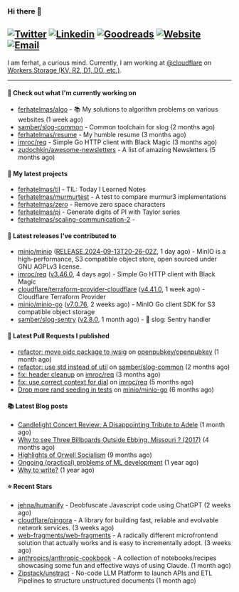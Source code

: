 ### Hi there 👋
[![Twitter](https://img.shields.io/twitter/follow/ferhatelmas_?label=Twitter&style=social)](https://twitter.com/ferhatelmas_)
[![Linkedin](https://img.shields.io/badge/LinkedIn--_.svg?style=social&logo=linkedin)](https://www.linkedin.com/in/ferhatelmas/)
[![Goodreads](https://img.shields.io/badge/goodreads--_.svg?style=social&logo=goodreads)](https://www.goodreads.com/user/show/24238914-ferhat-elmas/)
[![Website](https://img.shields.io/badge/website--_.svg?style=social&logo=rss)](https://ferhatelmas.com/)
[![Email](https://img.shields.io/badge/email--_.svg?logo=Gmail&style=social)](mailto:elmas.ferhat@gmail.com)
-----------

I am ferhat, a curious mind.
Currently, I am working at [@cloudflare](https://github.com/cloudflare) on [Workers Storage (KV, R2, D1, DO, etc.)](https://developers.cloudflare.com/products/?product-group=Storage).







-----------
#### 👷 Check out what I'm currently working on

- [ferhatelmas/algo](https://github.com/ferhatelmas/algo) - :books: My solutions to algorithm problems on various websites (1 week ago)
- [samber/slog-common](https://github.com/samber/slog-common) - Common toolchain for slog (2 months ago)
- [ferhatelmas/resume](https://github.com/ferhatelmas/resume) - My humble resume (3 months ago)
- [imroc/req](https://github.com/imroc/req) - Simple Go HTTP client with Black Magic (3 months ago)
- [zudochkin/awesome-newsletters](https://github.com/zudochkin/awesome-newsletters) - A list of amazing Newsletters (5 months ago)

#### 🌱 My latest projects

- [ferhatelmas/til](https://github.com/ferhatelmas/til) - TIL: Today I Learned Notes
- [ferhatelmas/murmurtest](https://github.com/ferhatelmas/murmurtest) - A test to compare murmur3 implementations
- [ferhatelmas/zero](https://github.com/ferhatelmas/zero) - Remove zero space characters
- [ferhatelmas/pi](https://github.com/ferhatelmas/pi) - Generate digits of PI with Taylor series
- [ferhatelmas/scaling-communication-2](https://github.com/ferhatelmas/scaling-communication-2) - 

#### 🚀 Latest releases I've contributed to

- [minio/minio](https://github.com/minio/minio) ([RELEASE.2024-09-13T20-26-02Z](https://github.com/minio/minio/releases/tag/RELEASE.2024-09-13T20-26-02Z), 1 day ago) - MinIO is a high-performance, S3 compatible object store, open sourced under GNU AGPLv3 license.
- [imroc/req](https://github.com/imroc/req) ([v3.46.0](https://github.com/imroc/req/releases/tag/v3.46.0), 4 days ago) - Simple Go HTTP client with Black Magic
- [cloudflare/terraform-provider-cloudflare](https://github.com/cloudflare/terraform-provider-cloudflare) ([v4.41.0](https://github.com/cloudflare/terraform-provider-cloudflare/releases/tag/v4.41.0), 1 week ago) - Cloudflare Terraform Provider
- [minio/minio-go](https://github.com/minio/minio-go) ([v7.0.76](https://github.com/minio/minio-go/releases/tag/v7.0.76), 2 weeks ago) - MinIO Go client SDK for S3 compatible object storage
- [samber/slog-sentry](https://github.com/samber/slog-sentry) ([v2.8.0](https://github.com/samber/slog-sentry/releases/tag/v2.8.0), 1 month ago) - 🚨 slog: Sentry handler

#### 🔨 Latest Pull Requests I published

- [refactor: move oidc package to jwsig](https://github.com/openpubkey/openpubkey/pull/211) on [openpubkey/openpubkey](https://github.com/openpubkey/openpubkey) (1 month ago)
- [refactor: use std instead of util](https://github.com/samber/slog-common/pull/7) on [samber/slog-common](https://github.com/samber/slog-common) (2 months ago)
- [fix: header cleanup](https://github.com/imroc/req/pull/355) on [imroc/req](https://github.com/imroc/req) (3 months ago)
- [fix: use correct context for dial](https://github.com/imroc/req/pull/341) on [imroc/req](https://github.com/imroc/req) (5 months ago)
- [Drop more rand seeding in tests](https://github.com/minio/minio-go/pull/1942) on [minio/minio-go](https://github.com/minio/minio-go) (6 months ago)

#### 📚 Latest Blog posts

- [Candlelight Concert Review: A Disappointing Tribute to Adele](https://ferhatelmas.com/candlelight-concert-review-a-disappointing-tribute-to-adele) (1 month ago)
- [Why to see Three Billboards Outside Ebbing, Missouri ? (2017)](https://ferhatelmas.com/why-to-see-three-billboards-outside-ebbing-missouri-2017) (4 months ago)
- [Highlights of Orwell Socialism](https://ferhatelmas.com/highlights-of-orwell-socialism) (9 months ago)
- [Ongoing (practical) problems of ML development](https://ferhatelmas.com/ongoing-practical-problems-of-ml-development) (1 year ago)
- [Why to write?](https://ferhatelmas.com/why-to-write) (1 year ago)

#### ⭐ Recent Stars

- [jehna/humanify](https://github.com/jehna/humanify) - Deobfuscate Javascript code using ChatGPT (2 weeks ago)
- [cloudflare/pingora](https://github.com/cloudflare/pingora) - A library for building fast, reliable and evolvable network services. (3 weeks ago)
- [web-fragments/web-fragments](https://github.com/web-fragments/web-fragments) - A radically different microfrontend solution that actually works and is easy to incrementally adopt. (3 weeks ago)
- [anthropics/anthropic-cookbook](https://github.com/anthropics/anthropic-cookbook) - A collection of notebooks/recipes showcasing some fun and effective ways of using Claude. (1 month ago)
- [Zipstack/unstract](https://github.com/Zipstack/unstract) - No-code LLM Platform to launch APIs and ETL Pipelines to structure unstructured documents (1 month ago)
